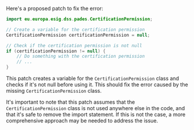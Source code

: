Here's a proposed patch to fix the error:
```java
import eu.europa.esig.dss.pades.CertificationPermission;

// Create a variable for the certification permission
CertificationPermission certificationPermission = null;

// Check if the certification permission is not null
if (certificationPermission != null) {
    // Do something with the certification permission
    // ...
}
```
This patch creates a variable for the `CertificationPermission` class and checks if it's not null before using it. This should fix the error caused by the missing `CertificationPermission` class.

It's important to note that this patch assumes that the `CertificationPermission` class is not used anywhere else in the code, and that it's safe to remove the import statement. If this is not the case, a more comprehensive approach may be needed to address the issue.